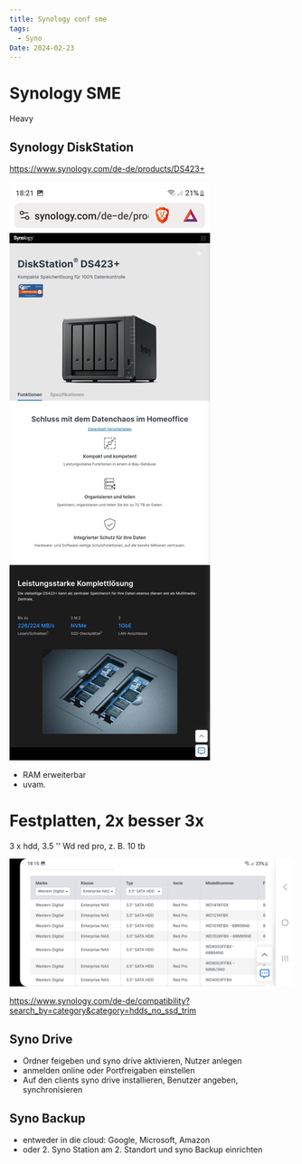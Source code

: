 ```yaml
---
title: Synology conf sme
tags:
  - Syno
Date: 2024-02-23
---
```

# Synology SME 

Heavy 

## Synology DiskStation 
<https://www.synology.com/de-de/products/DS423+>

![](../_asset/2024-02-23_syno_image_1.jpg)
- RAM erweiterbar
- uvam. 

# Festplatten, 2x besser 3x
3 x hdd, 3.5 ''
Wd red pro, z. B. 10 tb 

![](../_asset/2024-02-23_syno_image_2.jpg)

<https://www.synology.com/de-de/compatibility?search_by=category&category=hdds_no_ssd_trim>

## Syno Drive

- Ordner feigeben und syno drive aktivieren, Nutzer anlegen 
- anmelden online oder Portfreigaben einstellen
- Auf den clients syno drive installieren, Benutzer angeben, synchronisieren
## Syno Backup

- entweder in die cloud: Google, Microsoft, Amazon
- oder 2. Syno Station  am 2. Standort und syno Backup einrichten


